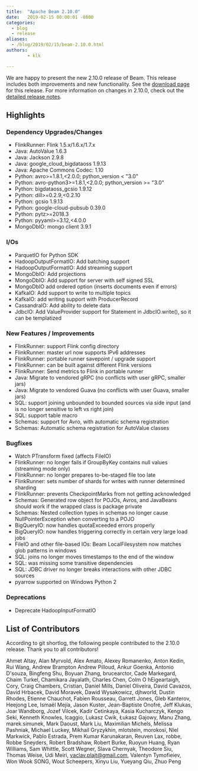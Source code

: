 ```yaml
---
title:  "Apache Beam 2.10.0"
date:   2019-02-15 00:00:01 -0800
categories:
  - blog
  - release
aliases:
  - /blog/2019/02/15/beam-2.10.0.html
authors:
        - klk

---
```

<!--
Licensed under the Apache License, Version 2.0 (the "License");
you may not use this file except in compliance with the License.
You may obtain a copy of the License at

http://www.apache.org/licenses/LICENSE-2.0

Unless required by applicable law or agreed to in writing, software
distributed under the License is distributed on an "AS IS" BASIS,
WITHOUT WARRANTIES OR CONDITIONS OF ANY KIND, either express or implied.
See the License for the specific language governing permissions and
limitations under the License.
-->

We are happy to present the new 2.10.0 release of Beam. This release includes both improvements and new functionality.
See the [download page](/get-started/downloads/#2100-2019-02-01) for this release.<!--more-->
For more information on changes in 2.10.0, check out the
[detailed release notes](https://issues.apache.org/jira/secure/ReleaseNote.jspa?projectId=12319527&version=12344540).

## Highlights

### Dependency Upgrades/Changes

* FlinkRunner: Flink 1.5.x/1.6.x/1.7.x
* Java: AutoValue 1.6.3
* Java: Jackson 2.9.8
* Java: google_cloud_bigdataoss 1.9.13
* Java: Apache Commons Codec: 1.10
* Python: avro>=1.8.1,<2.0.0; python_version < "3.0"
* Python: avro-python3>=1.8.1,<2.0.0; python_version >= "3.0"
* Python: bigdataoss_gcsio 1.9.12
* Python: dill>=0.2.9,<0.2.10
* Python: gcsio 1.9.13
* Python: google-cloud-pubsub 0.39.0
* Python: pytz>=2018.3
* Python: pyyaml>=3.12,<4.0.0
* MongoDbIO: mongo client 3.9.1

### I/Os

* ParquetIO for Python SDK
* HadoopOutputFormatIO: Add batching support
* HadoopOutputFormatIO: Add streaming support
* MongoDbIO: Add projections
* MongoDbIO: Add support for server with self signed SSL
* MongoDbIO add ordered option (inserts documents even if errors)
* KafkaIO: Add support to write to multiple topics
* KafkaIO: add writing support with ProducerRecord
* CassandraIO: Add ability to delete data
* JdbcIO: Add ValueProvider support for Statement in JdbcIO.write(), so it can be templatized

### New Features / Improvements

* FlinkRunner: support Flink config directory
* FlinkRunner: master url now supports IPv6 addresses
* FlinkRunner: portable runner savepoint / upgrade support
* FlinkRunner: can be built against different Flink versions
* FlinkRunner: Send metrics to Flink in portable runner
* Java: Migrate to vendored gRPC (no conflicts with user gRPC, smaller jars)
* Java: Migrate to vendored Guava (no conflicts with user Guava, smaller jars)
* SQL: support joining unbounded to bounded sources via side input (and is no longer sensitive to left vs right join)
* SQL: support table macro
* Schemas: support for Avro, with automatic schema registration
* Schemas: Automatic schema registration for AutoValue classes

### Bugfixes

* Watch PTransform fixed (affects FileIO)
* FlinkRunner: no longer fails if GroupByKey contains null values (streaming mode only)
* FlinkRunner: no longer prepares to-be-staged file too late
* FlinkRunner: sets number of shards for writes with runner determined sharding
* FlinkRunner: prevents CheckpointMarks from not getting acknowledged
* Schemas: Generated row object for POJOs, Avros, and JavaBeans should work if the wrapped class is package private
* Schemas: Nested collection types in schemas no longer cause NullPointerException when converting to a POJO
* BigQueryIO: now handles quotaExceeded errors properly
* BigQueryIO: now handles triggering correctly in certain very large load jobs
* FileIO and other file-based IOs: Beam LocalFilesystem now matches glob patterns in windows
* SQL: joins no longer moves timestamps to the end of the window
* SQL: was missing some transitive dependencies
* SQL: JDBC driver no longer breaks interactions with other JDBC sources
* pyarrow supported on Windows Python 2

### Deprecations

* Deprecate HadoopInputFormatIO

## List of Contributors

According to git shortlog, the following people contributed
to the 2.10.0 release. Thank you to all contributors!

Ahmet Altay, Alan Myrvold, Alex Amato, Alexey Romanenko, Anton Kedin, Rui Wang,
Andrew Brampton Andrew Pilloud, Ankur Goenka, Antonio D'souza, Bingfeng Shu,
Boyuan Zhang, brucearctor, Cade Markegard, Chaim Turkel, Chamikara Jayalath,
Charles Chen, Colm O hEigeartaigh, Cory, Craig Chambers, Cristian, Daniel
Mills, Daniel Oliveira, David Cavazos, David Hrbacek, David Moravek, Dawid
Wysakowicz, djhworld, Dustin Rhodes, Etienne Chauchot, Fabien Rousseau, Garrett
Jones, Gleb Kanterov, Heejong Lee, Ismaël Mejía, Jason Kuster, Jean-Baptiste
Onofré, Jeff Klukas, Joar Wandborg, Jozef Vilcek, Kadir Cetinkaya, Kasia
Kucharczyk, Kengo Seki, Kenneth Knowles, lcaggio, Lukasz Cwik, Łukasz Gajowy,
Manu Zhang, marek.simunek, Mark Daoust, Mark Liu, Maximilian Michels, Melissa
Pashniak, Michael Luckey, Mikhail Gryzykhin, mlotstein, morokosi, Niel
Markwick, Pablo Estrada, Prem Kumar Karunakaran, Reuven Lax, robbe, Robbe
Sneyders, Robert Bradshaw, Robert Burke, Ruoyun Huang, Ryan Williams, Sam
Whittle, Scott Wegner, Slava Chernyak, Theodore Siu, Thomas Weise, Udi Meiri,
vaclav.plajt@gmail.com, Valentyn Tymofieiev, Won Wook SONG, Wout Scheepers,
Xinyu Liu, Yueyang Qiu, Zhuo Peng

